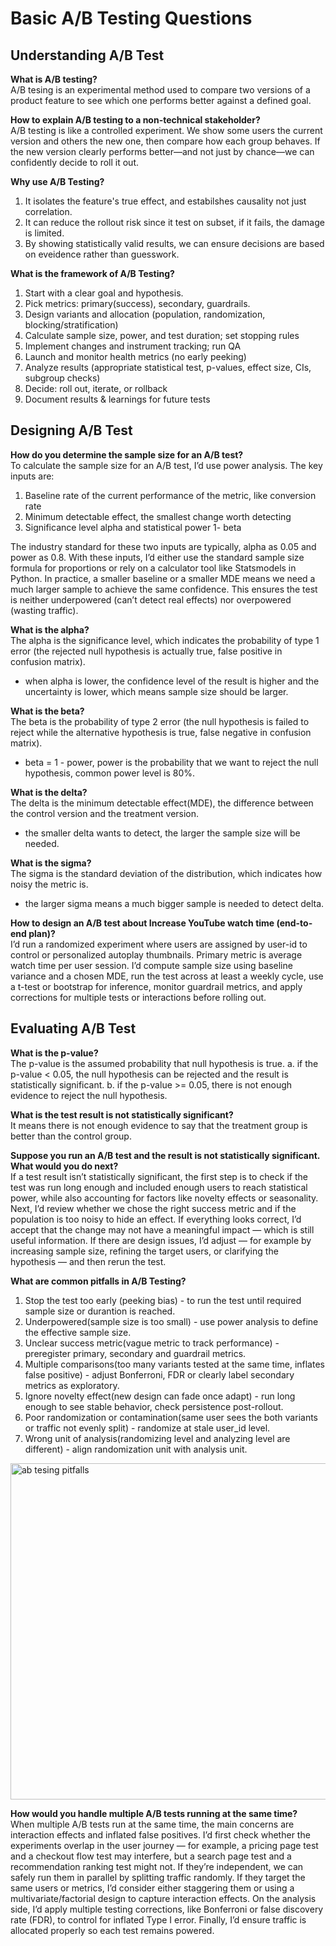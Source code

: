 # Basic A/B Testing Questions  

## Understanding A/B Test  

**What is A/B testing?**  
A/B tesing is an experimental method used to compare two versions of a product feature to see which one performs better against a defined goal.

**How to explain A/B testing to a non-technical stakeholder?**  
A/B testing is like a controlled experiment. We show some users the current version and others the new one, then compare how each group behaves. If the new version clearly performs better—and not just by chance—we can confidently decide to roll it out.

**Why use A/B Testing?**  
1. It isolates the feature's true effect, and estabilshes causality not just correlation.
2. It can reduce the rollout risk since it test on subset, if it fails, the damage is limited.
3. By showing statistically valid results, we can ensure decisions are based on eveidence rather than guesswork.
   
**What is the framework of A/B Testing?**  
1. Start with a clear goal and hypothesis.
2. Pick metrics: primary(success), secondary, guardrails. 
3. Design variants and allocation (population, randomization, blocking/stratification)
4. Calculate sample size, power, and test duration; set stopping rules
5. Implement changes and instrument tracking; run QA
6. Launch and monitor health metrics (no early peeking)
7. Analyze results (appropriate statistical test, p-values, effect size, CIs, subgroup checks)
8. Decide: roll out, iterate, or rollback
9. Document results & learnings for future tests

## Designing A/B Test

**How do you determine the sample size for an A/B test?**  
To calculate the sample size for an A/B test, I’d use power analysis. The key inputs are:
1. Baseline rate of the current performance of the metric, like conversion rate
2. Minimum detectable effect, the smallest change worth detecting
3. Significance level alpha and statistical power 1- beta

The industry standard for these two inputs are typically, alpha as 0.05 and power as 0.8.
With these inputs, I’d either use the standard sample size formula for proportions or rely on a calculator tool like Statsmodels in Python.
In practice, a smaller baseline or a smaller MDE means we need a much larger sample to achieve the same confidence.
This ensures the test is neither underpowered (can’t detect real effects) nor overpowered (wasting traffic).

**What is the alpha?**  
The alpha is the significance level, which indicates the probability of type 1 error (the rejected null hypothesis is actually true, false positive in confusion matrix).
  - when alpha is lower, the confidence level of the result is higher and the uncertainty is lower, which means sample size should be larger.

**What is the beta?**  
The beta is the probability of type 2 error (the null hypothesis is failed to reject while the alternative hypothesis is true, false negative in confusion matrix).
  - beta = 1 - power, power is the probability that we want to reject the null hypothesis, common power level is 80%.

**What is the delta?**  
The delta is the minimum detectable effect(MDE), the difference between the control version and the treatment version.
  - the smaller delta wants to detect, the larger the sample size will be needed.

**What is the sigma?**  
The sigma is the standard deviation of the distribution, which indicates how noisy the metric is.
  - the larger sigma means a much bigger sample is needed to detect delta.

**How to design an A/B test about Increase YouTube watch time (end-to-end plan)?**  
I’d run a randomized experiment where users are assigned by user-id to control or personalized autoplay thumbnails. 
Primary metric is average watch time per user session.
I’d compute sample size using baseline variance and a chosen MDE, run the test across at least a weekly cycle, 
use a t-test or bootstrap for inference, monitor guardrail metrics, and apply corrections for multiple tests or interactions before rolling out.

## Evaluating A/B Test  

**What is the p-value?**  
The p-value is the assumed probability that null hypothesis is true.
  a. if the p-value < 0.05, the null hypothesis can be rejected and the result is statistically significant.
  b. if the p-value >= 0.05, there is not enough evidence to reject the null hypothesis.

**What is the test result is not statistically significant?**  
It means there is not enough evidence to say that the treatment group is better than the control group.

**Suppose you run an A/B test and the result is not statistically significant. What would you do next?**  
If a test result isn’t statistically significant, the first step is to check if the test was run long enough and included enough users to reach statistical power, while also accounting for factors like novelty effects or seasonality. 
Next, I’d review whether we chose the right success metric and if the population is too noisy to hide an effect. 
If everything looks correct, I’d accept that the change may not have a meaningful impact — which is still useful information. 
If there are design issues, I’d adjust — for example by increasing sample size, refining the target users, or clarifying the hypothesis — and then rerun the test.

**What are common pitfalls in A/B Testing?**  
1. Stop the test too early (peeking bias) - to run the test until required sample size or durantion is reached.
2. Underpowered(sample size is too small) - use power analysis to define the effective sample size.
3. Unclear success metric(vague metric to track performance) - preregister primary, secondary and guardrail metrics.
4. Multiple comparisons(too many variants tested at the same time, inflates false positive) - adjust Bonferroni, FDR or clearly label secondary metrics as exploratory.
5. Ignore novelty effect(new design can fade once adapt) - run long enough to see stable behavior, check persistence post-rollout.
6. Poor randomization or contamination(same user sees the both variants or traffic not evenly split) - randomize at stale user_id level.
7. Wrong unit of analysis(randomizing level and analyzing level are different) - align randomization unit with analysis unit.
<img width="953" height="538" alt="ab tesing pitfalls" src="https://github.com/user-attachments/assets/d061231d-181c-407b-afa5-b524e7542cfe" />


**How would you handle multiple A/B tests running at the same time?**  
When multiple A/B tests run at the same time, the main concerns are interaction effects and inflated false positives. 
I’d first check whether the experiments overlap in the user journey — for example, a pricing page test and a checkout flow test may interfere, but a search page test and a recommendation ranking test might not.
If they’re independent, we can safely run them in parallel by splitting traffic randomly. If they target the same users or metrics, I’d consider either staggering them or using a multivariate/factorial design to capture interaction effects.
On the analysis side, I’d apply multiple testing corrections, like Bonferroni or false discovery rate (FDR), to control for inflated Type I error. Finally, I’d ensure traffic is allocated properly so each test remains powered.
